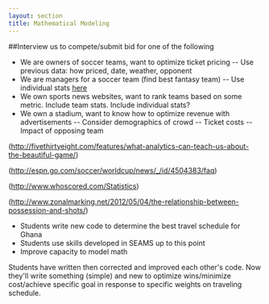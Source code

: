```yaml
---
layout: section
title: Mathematical Modeling
---
```

##Interview us to compete/submit bid for one of the following

- We are owners of soccer teams, want to optimize ticket pricing
-- Use previous data: how priced, date, weather, opponent
- We are managers for a soccer team (find best fantasy team)
-- Use individual stats [here](http://www.whoscored.com/Statistics)
- We own sports news websites, want to rank teams based on some metric.  Include team stats. Include individual stats?
- We own a stadium, want to know how to optimize revenue with advertisements
-- Consider demographics of crowd
-- Ticket costs
-- Impact of opposing team



(http://fivethirtyeight.com/features/what-analytics-can-teach-us-about-the-beautiful-game/)

(http://espn.go.com/soccer/worldcup/news/_/id/4504383/faq)

(http://www.whoscored.com/Statistics)

(http://www.zonalmarking.net/2012/05/04/the-relationship-between-possession-and-shots/)



- Students write new code to determine the best travel schedule for Ghana
- Students use skills developed in SEAMS up to this point
- Improve capacity to model math

Students have written then corrected and improved each other's code.  Now they'll write something (simple) and new to optimize wins/minimize cost/achieve specific goal in response to specific weights on traveling schedule.

